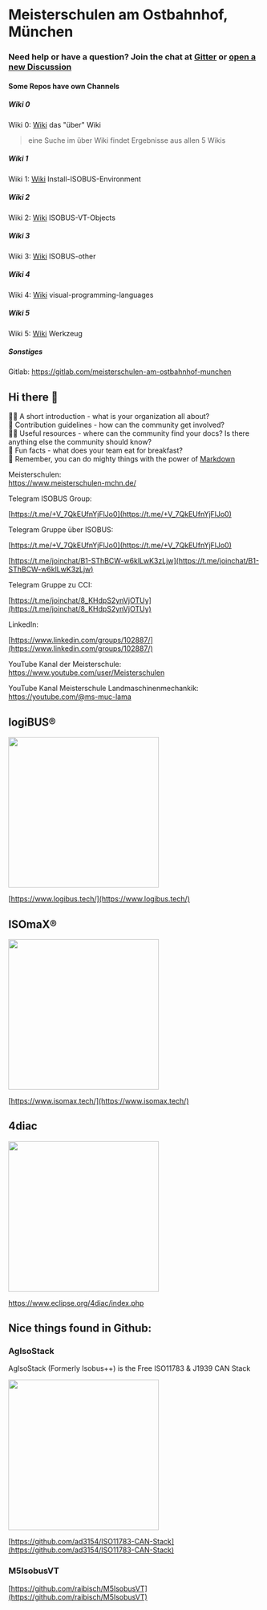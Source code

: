 # Meisterschulen am Ostbahnhof, München

### Need help or have a question? Join the chat at [Gitter](https://gitter.im/Meisterschulen-am-Ostbahnhof-Munchen/community) or [open a new Discussion](https://github.com/Meisterschulen-am-Ostbahnhof-Munchen/.github/discussions)

#### Some Repos have own Channels

##### Wiki 0

Wiki 0: [Wiki](https://meisterschulen-am-ostbahnhof-munchen-docs.readthedocs.io) das "über" Wiki

> eine Suche im über Wiki findet Ergebnisse aus allen 5 Wikis


##### Wiki 1

Wiki 1: [Wiki](https://meisterschulen-am-ostbahnhof-munchen-docs.readthedocs.io/projects/install-isobus-environment-docs/) Install-ISOBUS-Environment

##### Wiki 2

Wiki 2: [Wiki](https://meisterschulen-am-ostbahnhof-munchen-docs.readthedocs.io/projects/isobus-vt-objects-docs/) ISOBUS-VT-Objects

##### Wiki 3

Wiki 3: [Wiki](https://meisterschulen-am-ostbahnhof-munchen-docs.readthedocs.io/projects/isobus-other-docs/) ISOBUS-other

##### Wiki 4

Wiki 4: [Wiki](https://meisterschulen-am-ostbahnhof-munchen-docs.readthedocs.io/projects/visual-programming-languages-docs/) visual-programming-languages

##### Wiki 5

Wiki 5: [Wiki](https://meisterschulen-am-ostbahnhof-munchen-docs.readthedocs.io/projects/werkzeug-docs/) Werkzeug

##### Sonstiges

Gitlab: https://gitlab.com/meisterschulen-am-ostbahnhof-munchen

## Hi there 👋

🙋‍♀️ A short introduction - what is your organization all about?  
🌈 Contribution guidelines - how can the community get involved?  
👩‍💻 Useful resources - where can the community find your docs? Is there anything else the community should know?  
🍿 Fun facts - what does your team eat for breakfast?  
🧙 Remember, you can do mighty things with the power of [Markdown](https://docs.github.com/github/writing-on-github/getting-started-with-writing-and-formatting-on-github/basic-writing-and-formatting-syntax)

Meisterschulen:  
https://www.meisterschulen-mchn.de/

Telegram ISOBUS Group:

[https://t.me/+V_7QkEUfnYjFlJo0](https://t.me/+V_7QkEUfnYjFlJo0)

Telegram Gruppe über ISOBUS:

[https://t.me/+V_7QkEUfnYjFlJo0](https://t.me/+V_7QkEUfnYjFlJo0)

[https://t.me/joinchat/B1-SThBCW-w6klLwK3zLjw](https://t.me/joinchat/B1-SThBCW-w6klLwK3zLjw)

Telegram Gruppe zu CCI:

[https://t.me/joinchat/8_KHdpS2ynVjOTUy](https://t.me/joinchat/8_KHdpS2ynVjOTUy)

LinkedIn:

[https://www.linkedin.com/groups/102887/](https://www.linkedin.com/groups/102887/)

YouTube Kanal der Meisterschule: https://www.youtube.com/user/Meisterschulen

YouTube Kanal Meisterschule Landmaschinenmechankik: https://youtube.com/@ms-muc-lama

## logiBUS®

<img src="https://github.com/Meisterschulen-am-Ostbahnhof-Munchen/.github/assets/69573151/126f9534-e2ad-426f-99f5-78863962ec2b" width="300">

[https://www.logibus.tech/](https://www.logibus.tech/)

## ISOmaX®

<img src="https://github.com/Meisterschulen-am-Ostbahnhof-Munchen/.github/assets/69573151/efdb81a4-7b43-4ae2-a730-8539e29bd821" width="300">


[https://www.isomax.tech/](https://www.isomax.tech/)

## 4diac

<img src="https://raw.githubusercontent.com/Meisterschulen-am-Ostbahnhof-Munchen/visual-programming-languages-docs/main/docs/img/poweredby4diac_large.svg" width="300">

https://www.eclipse.org/4diac/index.php

## Nice things found in Github:

### AgIsoStack

AgIsoStack (Formerly Isobus++) is the Free ISO11783 & J1939 CAN Stack

<img src="https://github.com/ad3154/ISO11783-CAN-Stack/blob/main/docs/images/wideLogoTransparent.png" width="300">

[https://github.com/ad3154/ISO11783-CAN-Stack](https://github.com/ad3154/ISO11783-CAN-Stack)

### M5IsobusVT

[https://github.com/raibisch/M5IsobusVT](https://github.com/raibisch/M5IsobusVT)

